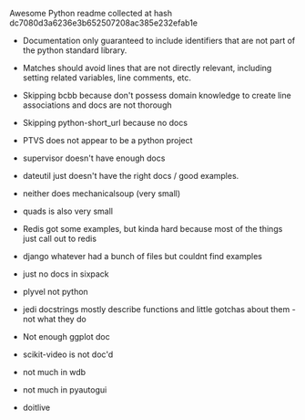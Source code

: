 Awesome Python readme collected at hash dc7080d3a6236e3b652507208ac385e232efab1e

* Documentation only guaranteed to include identifiers that are not part of the python standard library.
* Matches should avoid lines that are not directly relevant, including setting related variables, line comments, etc.

* Skipping bcbb because don't possess domain knowledge to create line associations and docs are not thorough
* Skipping python-short_url because no docs
* PTVS does not appear to be a python project
* supervisor doesn't have enough docs
* dateutil just doesn't have the right docs / good examples.
* neither does mechanicalsoup (very small)
* quads is also very small
* Redis got some examples, but kinda hard because most of the things just call out to redis
* django whatever had a bunch of files but couldnt find examples
* just no docs in sixpack
* plyvel not python
* jedi docstrings mostly describe functions and little gotchas about them - not what they do
* Not enough ggplot doc
* scikit-video is not doc'd
* not much in wdb
* not much in pyautogui
* doitlive
